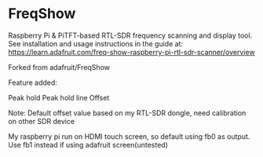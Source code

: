 FreqShow
========

Raspberry Pi &amp; PiTFT-based RTL-SDR frequency scanning and display tool.  See installation and usage instructions in the guide at: https://learn.adafruit.com/freq-show-raspberry-pi-rtl-sdr-scanner/overview

Forked from adafruit/FreqShow

Feature added:

Peak hold
Peak hold line
Offset

Note: Default offset value based on my RTL-SDR dongle, need calibration on other SDR device

My raspberry pi run on HDMI touch screen, so default using fb0 as output. Use fb1 instead if using adafruit screen(untested)